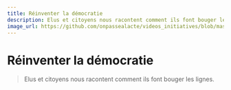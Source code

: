 ```yaml
---
title: Réinventer la démocratie
description: Elus et citoyens nous racontent comment ils font bouger les lignes.
image_url: https://github.com/onpassealacte/videos_initiatives/blob/master/media/sites_collectivites.jpg?raw=true
---
```


# Réinventer la démocratie

> Elus et citoyens nous racontent comment ils font bouger les lignes.
